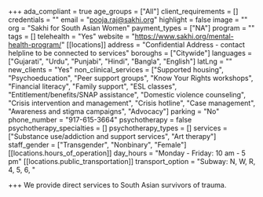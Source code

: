 +++
ada_compliant = true
age_groups = ["All"]
client_requirements = []
credentials = ""
email = "pooja.raj@sakhi.org"
highlight = false
image = ""
org = "Sakhi for South Asian Women"
payment_types = ["NA"]
program = ""
tags = []
telehealth = "Yes"
website = "https://www.sakhi.org/mental-health-program/"
[[locations]]
address = "Confidential Address - contact helpline to be connected to services"
boroughs = ["Citywide"]
languages = ["Gujarati", "Urdu", "Punjabi", "Hindi", "Bangla", "English"]
latLng = ""
new_clients = "Yes"
non_clinical_services = ["Supported housing", "Psychoeducation", "Peer support groups", "Know Your Rights workshops", "Financial literacy", "Family support", "ESL classes", "Entitlement/benefits/SNAP assistance", "Domestic violence counseling", "Crisis intervention and management", "Crisis hotline", "Case management", "Awareness and stigma campaigns", "Advocacy"]
parking = "No"
phone_number = "917-615-3664"
psychotherapy = false
psychotherapy_specialties = []
psychotherapy_types = []
services = ["Substance use/addiction and support services", "Art therapy"]
staff_gender = ["Transgender", "Nonbinary", "Female"]
[[locations.hours_of_operation]]
day_hours = "Monday - Friday: 10 am - 5 pm"
[[locations.public_transportation]]
transport_option = "Subway: N, W, R, 4, 5, 6, "

+++
We provide direct services to South Asian survivors of trauma.